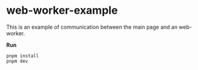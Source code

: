 # web-worker-example

This is an example of communication between the main page and an web-worker.

**Run**

```shell
pnpm install
pnpm dev
```
